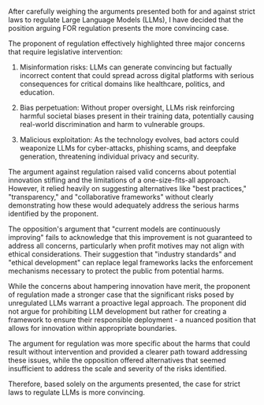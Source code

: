 After carefully weighing the arguments presented both for and against strict laws to regulate Large Language Models (LLMs), I have decided that the position arguing FOR regulation presents the more convincing case.

The proponent of regulation effectively highlighted three major concerns that require legislative intervention:

1. Misinformation risks: LLMs can generate convincing but factually incorrect content that could spread across digital platforms with serious consequences for critical domains like healthcare, politics, and education.

2. Bias perpetuation: Without proper oversight, LLMs risk reinforcing harmful societal biases present in their training data, potentially causing real-world discrimination and harm to vulnerable groups.

3. Malicious exploitation: As the technology evolves, bad actors could weaponize LLMs for cyber-attacks, phishing scams, and deepfake generation, threatening individual privacy and security.

The argument against regulation raised valid concerns about potential innovation stifling and the limitations of a one-size-fits-all approach. However, it relied heavily on suggesting alternatives like "best practices," "transparency," and "collaborative frameworks" without clearly demonstrating how these would adequately address the serious harms identified by the proponent.

The opposition's argument that "current models are continuously improving" fails to acknowledge that this improvement is not guaranteed to address all concerns, particularly when profit motives may not align with ethical considerations. Their suggestion that "industry standards" and "ethical development" can replace legal frameworks lacks the enforcement mechanisms necessary to protect the public from potential harms.

While the concerns about hampering innovation have merit, the proponent of regulation made a stronger case that the significant risks posed by unregulated LLMs warrant a proactive legal approach. The proponent did not argue for prohibiting LLM development but rather for creating a framework to ensure their responsible deployment - a nuanced position that allows for innovation within appropriate boundaries.

The argument for regulation was more specific about the harms that could result without intervention and provided a clearer path toward addressing these issues, while the opposition offered alternatives that seemed insufficient to address the scale and severity of the risks identified.

Therefore, based solely on the arguments presented, the case for strict laws to regulate LLMs is more convincing.